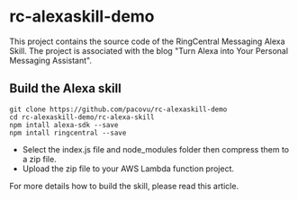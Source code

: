 # rc-alexaskill-demo
This project contains the source code of the RingCentral Messaging Alexa Skill. The project is associated with the blog "Turn Alexa into Your Personal Messaging Assistant".

## Build the Alexa skill
```
git clone https://github.com/pacovu/rc-alexaskill-demo
cd rc-alexaskill-demo/rc-alexa-skill
npm intall alexa-sdk --save
npm intall ringcentral --save
```
* Select the index.js file and node_modules folder then compress them to a zip file.
* Upload the zip file to your AWS Lambda function project.

For more details how to build the skill, please read this article.
